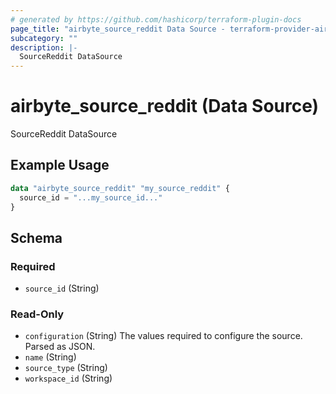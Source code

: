 ```yaml
---
# generated by https://github.com/hashicorp/terraform-plugin-docs
page_title: "airbyte_source_reddit Data Source - terraform-provider-airbyte"
subcategory: ""
description: |-
  SourceReddit DataSource
---
```


# airbyte_source_reddit (Data Source)

SourceReddit DataSource

## Example Usage

```terraform
data "airbyte_source_reddit" "my_source_reddit" {
  source_id = "...my_source_id..."
}
```

<!-- schema generated by tfplugindocs -->
## Schema

### Required

- `source_id` (String)

### Read-Only

- `configuration` (String) The values required to configure the source. Parsed as JSON.
- `name` (String)
- `source_type` (String)
- `workspace_id` (String)


